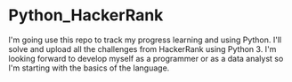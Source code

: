 # Python_HackerRank
I'm going use this repo to track my progress learning and using Python. I'll solve and upload all the challenges from HackerRank using Python 3. I'm looking forward to develop myself as a programmer or as a data analyst so I'm starting with the basics of the language.
